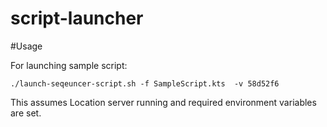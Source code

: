 # script-launcher

#Usage

For launching sample script:
```
./launch-seqeuncer-script.sh -f SampleScript.kts  -v 58d52f6
```
This assumes Location server running and required environment variables are set.
